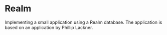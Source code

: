 # Realm
Implementing a small application using a Realm database. The application is based on an application by Phillip Lackner.
